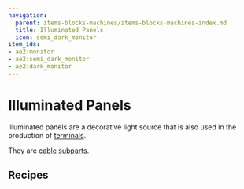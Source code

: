 ```yaml
---
navigation:
  parent: items-blocks-machines/items-blocks-machines-index.md
  title: Illuminated Panels
  icon: semi_dark_monitor
item_ids:
- ae2:monitor
- ae2:semi_dark_monitor
- ae2:dark_monitor
---
```


# Illuminated Panels

Illuminated panels are a decorative light source that is also used in the production of [terminals](terminals.md).

They are [cable subparts](../ae2-mechanics/cable-subparts.md).

## Recipes

<Row>
  <RecipeFor id="monitor" />

  <RecipeFor id="semi_dark_monitor" />

  <RecipeFor id="dark_monitor" />
</Row>
